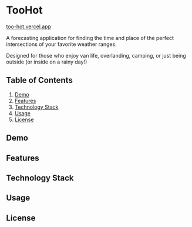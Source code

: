# TooHot

[too-hot.vercel.app](too-hot.vercel.app)


A forecasting application for finding the time and place of the perfect intersections of your favorite weather ranges.

Designed for those who enjoy van life, overlanding, camping, or just being outside (or inside on a rainy day!)

## Table of Contents
1. [Demo](https://github.com/tjbarrett42/too-hot/edit/main/README.md#demo)
2. [Features](https://github.com/tjbarrett42/too-hot/edit/main/README.md#features)
3. [Technology Stack](https://github.com/tjbarrett42/too-hot/edit/main/README.md#technology_stack)
4. [Usage](https://github.com/tjbarrett42/too-hot/edit/main/README.md#usage)
5. [License](https://github.com/tjbarrett42/too-hot/edit/main/README.md#license)

## Demo
## Features
## Technology Stack
## Usage
## License
